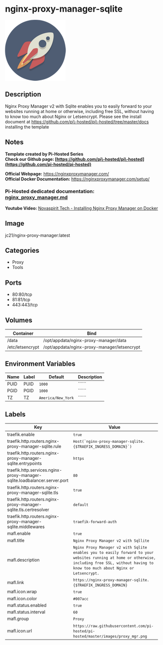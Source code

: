 # nginx-proxy-manager-sqlite

![Logo](images/nginxproxymanagersqlite.png)

## Description
Nginx Proxy Manager v2 with Sqlite enables you to easily forward to your websites running at home or otherwise, including free SSL, without having to know too much about Nginx or Letsencrypt. Please see the install document at https://github.com/pi\-hosted/pi\-hosted/tree/master/docs installing the template

## Notes
**Template created by Pi\-Hosted Series**  
**Check our Github page: [https://github.com/pi\-hosted/pi\-hosted](https://github.com/pi-hosted/pi-hosted)**  
  
**Official Webpage:** <https://nginxproxymanager.com/>  
**Official Docker Documentation:** <https://nginxproxymanager.com/setup/>  
### **Pi\-Hosted dedicated documentation:** [nginx\_proxy\_manager.md](https://github.com/pi-hosted/pi-hosted/blob/master/docs/nginx_proxy_manager.md)

  
  
  
**Youtube Video:** [Novaspirit Tech \- Installing Nginx Proxy Manager on Docker](https://www.youtube.com/watch?v=yl2Laxbqvo8&list=PL846hFPMqg3jwkxcScD1xw2bKXrJVvarc&index=10)  
  


## Image
jc21/nginx-proxy-manager:latest

## Categories
- Proxy
- Tools

## Ports
- 80:80/tcp
- 81:81/tcp
- 443:443/tcp

## Volumes
| Container | Bind |
|-----------|------|
| /data | /opt/appdata/nginx-proxy-manager/data |
| /etc/letsencrypt | /opt/appdata/nginx-proxy-manager/letsencrypt |

## Environment Variables
| Name | Label | Default | Description |
|------|-------|---------|-------------|
| PUID | PUID | ```1000``` | `````` |
| PGID | PGID | ```1000``` | `````` |
| TZ | TZ | ```America/New_York``` | `````` |

## Labels
| Key | Value |
|-----|-------|
| traefik.enable | ```true``` |
| traefik.http.routers.nginx-proxy-manager-sqlite.rule | ```Host(`nginx-proxy-manager-sqlite.{$TRAEFIK_INGRESS_DOMAIN}`)``` |
| traefik.http.routers.nginx-proxy-manager-sqlite.entrypoints | ```https``` |
| traefik.http.services.nginx-proxy-manager-sqlite.loadbalancer.server.port | ```80``` |
| traefik.http.routers.nginx-proxy-manager-sqlite.tls | ```true``` |
| traefik.http.routers.nginx-proxy-manager-sqlite.tls.certresolver | ```default``` |
| traefik.http.routers.nginx-proxy-manager-sqlite.middlewares | ```traefik-forward-auth``` |
| mafl.enable | ```true``` |
| mafl.title | ```Nginx Proxy Manager v2 with Sqllite``` |
| mafl.description | ```Nginx Proxy Manager v2 with Sqlite enables you to easily forward to your websites running at home or otherwise, including free SSL, without having to know too much about Nginx or Letsencrypt.``` |
| mafl.link | ```https://nginx-proxy-manager-sqlite.{$TRAEFIK_INGRESS_DOMAIN}``` |
| mafl.icon.wrap | ```true``` |
| mafl.icon.color | ```#007acc``` |
| mafl.status.enabled | ```true``` |
| mafl.status.interval | ```60``` |
| mafl.group | ```Proxy``` |
| mafl.icon.url | ```https://raw.githubusercontent.com/pi-hosted/pi-hosted/master/images/proxy_mgr.png``` |

